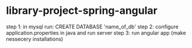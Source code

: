 # library-project-spring-angular

step 1: in mysql run: CREATE DATABASE 'name_of_db'
step 2: configure application.properties in java and run server
step 3: run angular app (make nessecery installations)
